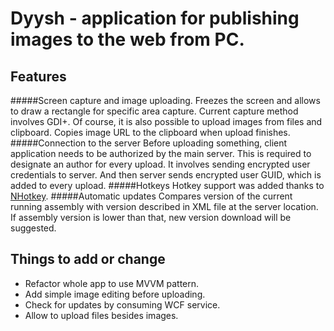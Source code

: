 Dyysh - application for publishing images to the web from PC.
=============================================================

Features
--------
#####Screen capture and image uploading.
Freezes the screen and allows to draw a rectangle for specific area capture. Current capture method involves GDI+. 
Of course, it is also possible to upload images from files and clipboard.
Copies image URL to the clipboard when upload finishes.
#####Connection to the server
Before uploading something, client application needs to be authorized by the main server. This is required to designate an author for every upload. It involves sending encrypted user credentials to server. And then server sends encrypted user GUID, which is added to every upload.
#####Hotkeys
Hotkey support was added thanks to [NHotkey](https://github.com/thomaslevesque/NHotkey).
#####Automatic updates
Compares version of the current running assembly with version described in XML file at the server location. If assembly version is lower than that, new version download will be suggested.

Things to add or change
-----------------------
* Refactor whole app to use MVVM pattern.
* Add simple image editing before uploading.
* Check for updates by consuming WCF service.
* Allow to upload files besides images.
